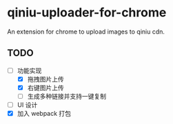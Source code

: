 # qiniu-uploader-for-chrome
An extension for chrome to upload images to qiniu cdn.


## TODO
- [ ] 功能实现  
  - [x] 拖拽图片上传  
  - [x] 右键图片上传  
  - [ ] 生成多种链接并支持一键复制  
- [ ] UI 设计
- [x] 加入 webpack 打包